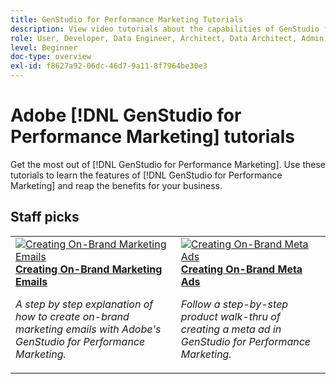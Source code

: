 ```yaml
---
title: GenStudio for Performance Marketing Tutorials
description: View video tutorials about the capabilities of GenStudio for Performance Marketing. Learn how to quickly create on-brand assets, generate variations, and optimize experiences.
role: User, Developer, Data Engineer, Architect, Data Architect, Admin, Leader
level: Beginner
doc-type: overview
exl-id: f8627a92-06dc-46d7-9a11-8f7964be30e3
---
```

# Adobe [!DNL GenStudio for Performance Marketing] tutorials


Get the most out of [!DNL GenStudio for Performance Marketing]. Use these tutorials to learn the features of [!DNL GenStudio for Performance Marketing] and reap the benefits for your business. 

<!-- 

To get started, 

* See the **"What's New"** section below for the latest updates and features
* **Staff Picks** highlights some of our favorite content 
* Explore the content by topic and subtopic in the **left navigation**
* Use the **search** field at the top of the page if you know what you want to learn

Curated learning experiences by role and skill level are also offered in the courses section. Simply sign-in with your Adobe ID and navigate to **Learn > Recommended courses** in the top navigation.


<div id="recs-overview-body-1"></div>
<div id="recs-overview-body-2"></div>
<div id="recs-overview-body-3"></div>
<div id="recs-overview-body-4"></div>
<div id="recs-overview-body-5"></div>
<div id="recs-overview-body-6"></div>

<div id="staff-picks-section">

-->

## Staff picks

<table>
<tr>
  <td>
    <a href="./creating-experiences/creating-on-brand-emails.md">
      <img alt="Creating On-Brand Marketing Emails" src="https://video.tv.adobe.com/v/3435056?format=jpeg" />
    </a>
    <div>
      <a href="./creating-experiences/creating-on-brand-emails.md">
    <strong>Creating On-Brand Marketing Emails</strong>
    </a>
    </div>
    <p>
    <em>A step by step explanation of how to create on-brand marketing emails with Adobe's GenStudio for Performance Marketing.</em>
    <p>
  </td>
  <td>
    <a href="./creating-experiences/creating-on-meta-ads.md">
      <img alt="Creating On-Brand Meta Ads" src="https://video.tv.adobe.com/v/3435057?format=jpeg" />
    </a>
    <div>
      <a href="./creating-experiences/creating-on-meta-ads.md">
    <strong>Creating On-Brand Meta Ads</strong>
    </a>
    </div>
    <p>
    <em>Follow a step-by-step product walk-thru of creating a meta ad in GenStudio for Performance Marketing.</em>
    <p>
  </td>
</table>

</div>

<!--   
## Additional resources

[Adobe Analytics documentation](https://experienceleague.adobe.com/docs/analytics.html)

-->
